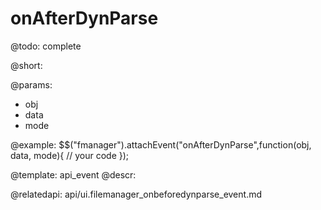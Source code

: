 onAfterDynParse
=============

@todo:
	complete

@short:
	

@params:
- obj
- data
- mode

@example:
$$("fmanager").attachEvent("onAfterDynParse",function(obj, data, mode){
    // your code
});

@template:	api_event
@descr:

@relatedapi:
api/ui.filemanager_onbeforedynparse_event.md
